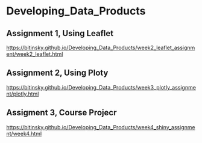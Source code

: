 # Developing_Data_Products

## Assignment 1, Using Leaflet
https://bitinsky.github.io/Developing_Data_Products/week2_leaflet_assignment/week2_leaflet.html

## Assignment 2, Using Ploty
https://bitinsky.github.io/Developing_Data_Products/week3_plotly_assignment/plotly.html

## Assigment 3, Course Projecr
https://bitinsky.github.io/Developing_Data_Products/week4_shiny_assignment/week4.html
